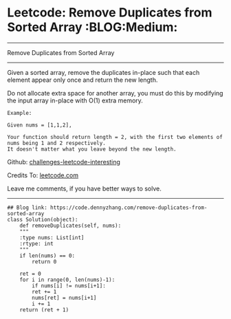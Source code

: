 
# Leetcode: Remove Duplicates from Sorted Array     :BLOG:Medium:

---

Remove Duplicates from Sorted Array  

---

Given a sorted array, remove the duplicates in-place such that each element appear only once and return the new length.  

Do not allocate extra space for another array, you must do this by modifying the input array in-place with O(1) extra memory.  

    Example:
    
    Given nums = [1,1,2],
    
    Your function should return length = 2, with the first two elements of nums being 1 and 2 respectively.
    It doesn't matter what you leave beyond the new length.

Github: [challenges-leetcode-interesting](https://github.com/DennyZhang/challenges-leetcode-interesting/tree/master/problems/remove-duplicates-from-sorted-array)  

Credits To: [leetcode.com](https://leetcode.com/problems/remove-duplicates-from-sorted-array/description/)  

Leave me comments, if you have better ways to solve.  

---

    ## Blog link: https://code.dennyzhang.com/remove-duplicates-from-sorted-array
    class Solution(object):
        def removeDuplicates(self, nums):
    	"""
    	:type nums: List[int]
    	:rtype: int
    	"""
    	if len(nums) == 0:
    	    return 0
    
    	ret = 0
    	for i in range(0, len(nums)-1):
    	    if nums[i] != nums[i+1]:
    		ret += 1
    		nums[ret] = nums[i+1]
    	    i += 1
    	return (ret + 1)

